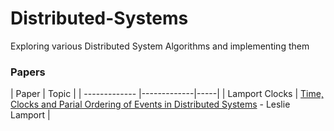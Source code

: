 # Distributed-Systems
Exploring various Distributed System Algorithms and implementing them


### Papers

| Paper | Topic |
| ------------- |-------------|-----|
| Lamport Clocks | [Time, Clocks and Parial Ordering of Events in Distributed Systems](https://lamport.azurewebsites.net/pubs/time-clocks.pdf) - Leslie Lamport |
